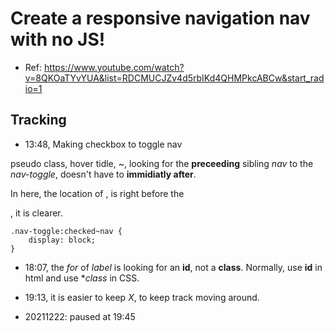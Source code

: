 
# Create a responsive navigation nav with no JS!

- Ref: 
https://www.youtube.com/watch?v=8QKOaTYvYUA&list=RDCMUCJZv4d5rbIKd4QHMPkcABCw&start_radio=1


## Tracking


- 13:48, Making checkbox to toggle nav

pseudo class, hover
tidle, ~, looking for the **preceeding** sibling *nav* to the *nav-toggle*, doesn't have to **immidiatly after**.

In here, the location of *<checkbox>*, is right before the *<nav>*, it is clearer.

```
.nav-toggle:checked~nav {
    display: block;
}

```

- 18:07, the *for* of *label* is looking for an **id**, not a **class**. Normally, use **id** in html and use **class* in CSS.

- 19:13, it is easier to keep *<span>X</span>*, to keep track moving around.

- 20211222: paused at 19:45

